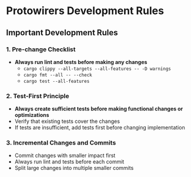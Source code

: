 # Protowirers Development Rules

## Important Development Rules

### 1. Pre-change Checklist
- **Always run lint and tests before making any changes**
  - `cargo clippy --all-targets --all-features -- -D warnings`
  - `cargo fmt --all -- --check`
  - `cargo test --all-features`

### 2. Test-First Principle
- **Always create sufficient tests before making functional changes or optimizations**
- Verify that existing tests cover the changes
- If tests are insufficient, add tests first before changing implementation

### 3. Incremental Changes and Commits
- Commit changes with smaller impact first
- Always run lint and tests before each commit
- Split large changes into multiple smaller commits
